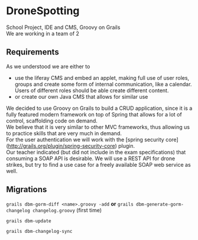 # DroneSpotting
School Project, IDE and CMS, Groovy on Grails   
We are working in a team of 2  

## Requirements ##

As we understood we are either to 
- use the liferay CMS and embed an applet, making full use of user roles, groups and create some form of internal communication, like a calendar. Users of different roles should be able create different content.
- or create our own Java CMS that allows for similar use 

We decided to use Groovy on Grails to build a CRUD application, since it is a fully featured modern framework on top of Spring that allows for a lot of control, scaffolding code on demand.   
We believe that it is very similar to other MVC frameworks, thus allowing us to practice skills that are very much in demand.   
For the user authentication we will work with the [spring security core] (http://grails.org/plugin/spring-security-core) plugin.   
Our teacher indicated (but did not include in the exam specifications) that consuming a SOAP API is desirable. We will use a REST API for drone strikes, but try to find a use case for a freely available SOAP web service as well.

## Migrations ##

`grails dbm-gorm-diff <name>.groovy -add` **or** `grails dbm-generate-gorm-changelog changelog.groovy` (first time)

`grails dbm-update`

`grails dbm-changelog-sync`
